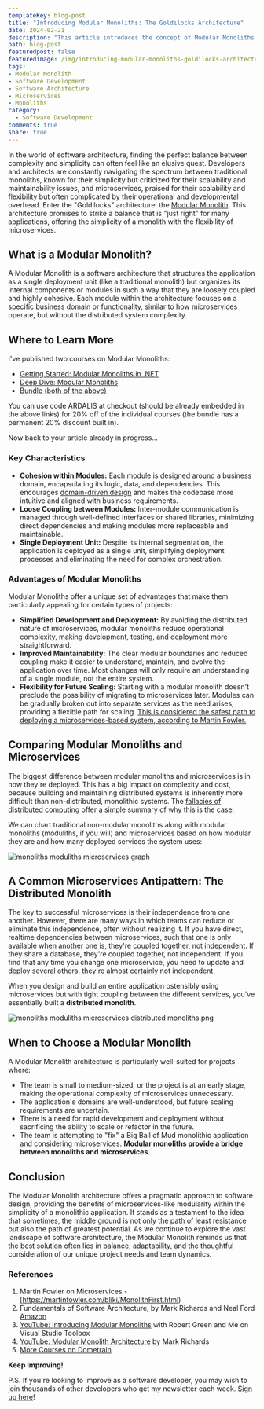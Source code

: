```yaml
---
templateKey: blog-post
title: "Introducing Modular Monoliths: The Goldilocks Architecture"
date: 2024-02-21
description: "This article introduces the concept of Modular Monoliths, an architectural approach that combines the simplicity of monolithic applications with the flexibility of microservices, offering a balanced solution for software development. It outlines the key characteristics, advantages, and suitable scenarios for adopting this Goldilocks architecture, providing a pragmatic path for developers and architects aiming for maintainability, simplicity, and scalability in their projects."
path: blog-post
featuredpost: false
featuredimage: /img/introducing-modular-monoliths-goldilocks-architecture.png
tags:
- Modular Monolith
- Software Development
- Software Architecture
- Microservices
- Monoliths
category:
  - Software Development
comments: true
share: true
---
```

In the world of software architecture, finding the perfect balance between complexity and simplicity can often feel like an elusive quest. Developers and architects are constantly navigating the spectrum between traditional monoliths, known for their simplicity but criticized for their scalability and maintainability issues, and microservices, praised for their scalability and flexibility but often complicated by their operational and developmental overhead. Enter the "Goldilocks" architecture: the [Modular Monolith](https://bit.ly/3UKfNWI). This architecture promises to strike a balance that is "just right" for many applications, offering the simplicity of a monolith with the flexibility of microservices.

## What is a Modular Monolith?

A Modular Monolith is a software architecture that structures the application as a single deployment unit (like a traditional monolith) but organizes its internal components or modules in such a way that they are loosely coupled and highly cohesive. Each module within the architecture focuses on a specific business domain or functionality, similar to how microservices operate, but without the distributed system complexity.

## Where to Learn More

I've published two courses on Modular Monoliths:

- [Getting Started: Modular Monoliths in .NET](https://bit.ly/3T1pC17)
- [Deep Dive: Modular Monoliths](https://bit.ly/3I5wWm3)
- [Bundle (both of the above)](https://bit.ly/3UKfNWI)

You can use code ARDALIS at checkout (should be already embedded in the above links) for 20% off of the individual courses (the bundle has a permanent 20% discount built in).

Now back to your article already in progress...

### Key Characteristics

- **Cohesion within Modules:** Each module is designed around a business domain, encapsulating its logic, data, and dependencies. This encourages [domain-driven design](https://www.pluralsight.com/courses/fundamentals-domain-driven-design) and makes the codebase more intuitive and aligned with business requirements.
- **Loose Coupling between Modules:** Inter-module communication is managed through well-defined interfaces or shared libraries, minimizing direct dependencies and making modules more replaceable and maintainable.
- **Single Deployment Unit:** Despite its internal segmentation, the application is deployed as a single unit, simplifying deployment processes and eliminating the need for complex orchestration.

### Advantages of Modular Monoliths

Modular Monoliths offer a unique set of advantages that make them particularly appealing for certain types of projects:

- **Simplified Development and Deployment:** By avoiding the distributed nature of microservices, modular monoliths reduce operational complexity, making development, testing, and deployment more straightforward.
- **Improved Maintainability:** The clear modular boundaries and reduced coupling make it easier to understand, maintain, and evolve the application over time. Most changes will only require an understanding of a single module, not the entire system.
- **Flexibility for Future Scaling:** Starting with a modular monolith doesn't preclude the possibility of migrating to microservices later. Modules can be gradually broken out into separate services as the need arises, providing a flexible path for scaling. [This is considered the safest path to deploying a microservices-based system, according to Martin Fowler.](https://martinfowler.com/bliki/MonolithFirst.html)

## Comparing Modular Monoliths and Microservices

The biggest difference between modular monoliths and microservices is in how they're deployed. This has a big impact on complexity and cost, because building and maintaining distributed systems is inherently more difficult than non-distributed, monolithic systems. The [fallacies of distributed computing](https://en.wikipedia.org/wiki/Fallacies_of_distributed_computing) offer a simple summary of why this is the case.

We can chart traditional non-modular monoliths along with modular monoliths (moduliths, if you will) and microservices based on how modular they are and how many deployed services the system uses:

![monoliths moduliths microservices graph](/img/modular-monoliths-vs-microservices-graph.png)

## A Common Microservices Antipattern: The Distributed Monolith

The key to successful microservices is their independence from one another. However, there are many ways in which teams can reduce or eliminate this independence, often without realizing it. If you have direct, realtime dependencies between microservices, such that one is only available when another one is, they're coupled together, not independent. If they share a database, they're coupled together, not independent. If you find that any time you change one microservice, you need to update and deploy several others, they're almost certainly not independent.

When you design and build an entire application ostensibly using microservices but with tight coupling between the different services, you've essentially built a **distributed monolith**.

![monoliths moduliths microservices distributed monoliths.png](/img/monoliths-moduliths-microservices-distributed-monoliths.png)

## When to Choose a Modular Monolith

A Modular Monolith architecture is particularly well-suited for projects where:

- The team is small to medium-sized, or the project is at an early stage, making the operational complexity of microservices unnecessary.
- The application's domains are well-understood, but future scaling requirements are uncertain.
- There is a need for rapid development and deployment without sacrificing the ability to scale or refactor in the future.
- The team is attempting to "fix" a Big Ball of Mud monolithic application and considering microservices. **Modular monoliths provide a bridge between monoliths and microservices**.

## Conclusion

The Modular Monolith architecture offers a pragmatic approach to software design, providing the benefits of microservices-like modularity within the simplicity of a monolithic application. It stands as a testament to the idea that sometimes, the middle ground is not only the path of least resistance but also the path of greatest potential. As we continue to explore the vast landscape of software architecture, the Modular Monolith reminds us that the best solution often lies in balance, adaptability, and the thoughtful consideration of our unique project needs and team dynamics.

### References

1. Martin Fowler on Microservices - [https://martinfowler.com/bliki/MonolithFirst.html)
2. Fundamentals of Software Architecture, by Mark Richards and Neal Ford [Amazon](https://amzn.to/3OS4bgq)
3. [YouTube: Introducing Modular Monoliths](https://www.youtube.com/live/wkAc6K09pKQ?si=lC-uAwyDHX4eJYmL&t=147) with Robert Green and Me on Visual Studio Toolbox
4. [YouTube: Modular Monolith Architecture](https://www.youtube.com/watch?v=ikuu3QIuJuc&ab_channel=MarkRichards) by Mark Richards
5. [More Courses on Dometrain](https://dometrain.com/?affcode=1115529_gyvpazys)

**Keep Improving!**

P.S. If you're looking to improve as a software developer, you may wish to join thousands of other developers who get my newsletter each week. [Sign up here](/tips)!
